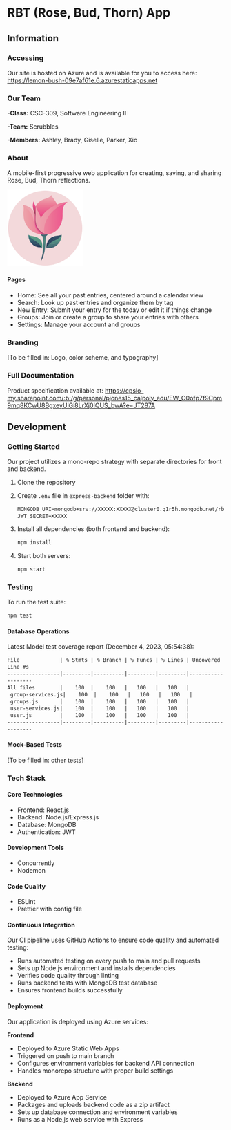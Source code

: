 # RBT (Rose, Bud, Thorn) App

## Information

### Accessing

Our site is hosted on Azure and is available for you to access here: https://lemon-bush-09e7af61e.6.azurestaticapps.net

### Our Team

**-Class:** CSC-309, Software Engineering II

**-Team:** Scrubbles

**-Members:** Ashley, Brady, Giselle, Parker, Xio

### About

A mobile-first progressive web application for creating, saving, and sharing Rose, Bud, Thorn reflections.

<img src="react-frontend/public/RBDLogoRounded.png" width="35%" />

#### Pages

- Home: See all your past entries, centered around a calendar view
- Search: Look up past entries and organize them by tag
- New Entry: Submit your entry for the today or edit it if things change
- Groups: Join or create a group to share your entries with others
- Settings: Manage your account and groups

### Branding

[To be filled in: Logo, color scheme, and typography]

### Full Documentation

Product specification available at:
https://cpslo-my.sharepoint.com/:b:/g/personal/pjones15_calpoly_edu/EW_O0ofp7f9Cpm9mq8KCwU8BgxeyUlGi8LrXj0IQUS_bwA?e=JT287A

## Development

### Getting Started

Our project utilizes a mono-repo strategy with separate directories for front and backend.

1. Clone the repository
2. Create `.env` file in `express-backend` folder with:

    ```
    MONGODB_URI=mongodb+srv://XXXXX:XXXXX@cluster0.q1r5h.mongodb.net/rbt_users_data
    JWT_SECRET=XXXXX
    ```

3. Install all dependencies (both frontend and backend):
    ```bash
    npm install
    ```
4. Start both servers:
    ```bash
    npm start
    ```

### Testing

To run the test suite:

```bash
npm test
```

#### Database Operations

Latest Model test coverage report (December 4, 2023, 05:54:38):

```
File             | % Stmts | % Branch | % Funcs | % Lines | Uncovered Line #s
-----------------|---------|----------|---------|---------|-------------------
All files        |    100  |    100   |   100   |   100   |
 group-services.js|    100  |    100   |   100   |   100   |
 groups.js       |    100  |    100   |   100   |   100   |
 user-services.js|    100  |    100   |   100   |   100   |
 user.js         |    100  |    100   |   100   |   100   |
-----------------|---------|----------|---------|---------|-------------------
```

#### Mock-Based Tests

[To be filled in: other tests]

### Tech Stack

#### Core Technologies

- Frontend: React.js
- Backend: Node.js/Express.js
- Database: MongoDB
- Authentication: JWT

#### Development Tools

- Concurrently
- Nodemon

#### Code Quality

- ESLint
- Prettier with config file

#### Continuous Integration

Our CI pipeline uses GitHub Actions to ensure code quality and automated testing:

- Runs automated testing on every push to main and pull requests
- Sets up Node.js environment and installs dependencies
- Verifies code quality through linting
- Runs backend tests with MongoDB test database
- Ensures frontend builds successfully

#### Deployment

Our application is deployed using Azure services:

**Frontend**

- Deployed to Azure Static Web Apps
- Triggered on push to main branch
- Configures environment variables for backend API connection
- Handles monorepo structure with proper build settings

**Backend**

- Deployed to Azure App Service
- Packages and uploads backend code as a zip artifact
- Sets up database connection and environment variables
- Runs as a Node.js web service with Express
